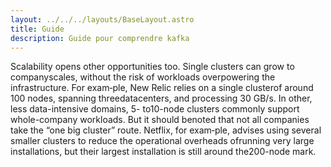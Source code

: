 ```yaml
---
layout: ../../../layouts/BaseLayout.astro
title: Guide
description: Guide pour comprendre kafka
---
```


Scalability  opens  other  opportunities  too.  Single  clusters  can  grow  to  companyscales, without the risk of workloads overpowering the infrastructure. For exam‐ple,  New  Relic  relies  on  a  single  clusterof  around  100  nodes,  spanning  threedatacenters, and processing 30 GB/s. In other, less data-intensive domains, 5- to10-node clusters commonly support whole-company workloads. But it should benoted  that  not  all  companies  take  the  “one  big  cluster”  route.  Netflix,  for  exam‐ple, advises using several smaller clusters to reduce the operational overheads ofrunning  very  large  installations,  but  their  largest  installation  is  still  around  the200-node mark.